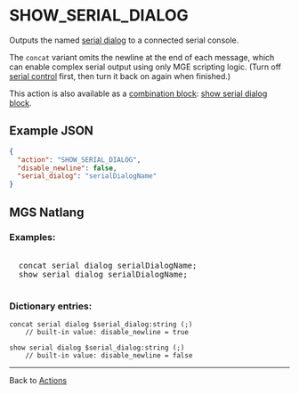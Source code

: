 # SHOW_SERIAL_DIALOG

Outputs the named [serial dialog](dialogs/serial_dialogs) to a connected serial console.

The `concat` variant omits the newline at the end of each message, which can enable complex serial output using only MGE scripting logic. (Turn off [serial control](SET_SERIAL_DIALOG_CONTROL) first, then turn it back on again when finished.)

This action is also available as a [combination block](mgs/combination_block): [show serial dialog block](mgs/show_serial_dialog_block).

## Example JSON

```json
{
  "action": "SHOW_SERIAL_DIALOG",
  "disable_newline": false,
  "serial_dialog": "serialDialogName"
}
```

## MGS Natlang

### Examples:

<pre class="HyperMD-codeblock mgs">

  <span class="verb">concat</span> <span class="target">serial</span> <span class="target">dialog</span> <span class="string">serialDialogName</span><span class="terminator">;</span>
  <span class="verb">show</span> <span class="sigil">serial</span> <span class="sigil">dialog</span> <span class="string">serialDialogName</span><span class="terminator">;</span>

</pre>

### Dictionary entries:

```
concat serial dialog $serial_dialog:string (;)
	// built-in value: disable_newline = true

show serial dialog $serial_dialog:string (;)
	// built-in value: disable_newline = false
```

---

Back to [Actions](actions)
